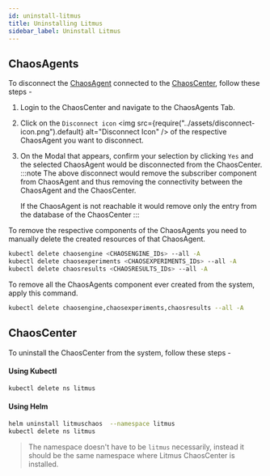 ```yaml
---
id: uninstall-litmus
title: Uninstalling Litmus
sidebar_label: Uninstall Litmus
---
```


## ChaosAgents

To disconnect the [ChaosAgent](../getting-started/resources#chaosagents) connected to the [ChaosCenter](../getting-started/resources#chaoscenter), follow these steps -

1. Login to the ChaosCenter and navigate to the ChaosAgents Tab.
2. Click on the `Disconnect icon` <img src={require("../assets/disconnect-icon.png").default} alt="Disconnect Icon" /> of the respective ChaosAgent you want to disconnect.
3. On the Modal that appears, confirm your selection by clicking `Yes` and the selected ChaosAgent would be disconnected from the ChaosCenter.
   :::note
   The above disconnect would remove the subscriber component from ChaosAgent and thus removing the connectivity between the ChaosAgent and the ChaosCenter.

   If the ChaosAgent is not reachable it would remove only the entry from the database of the ChaosCenter
   :::

To remove the respective components of the ChaosAgents you need to manually delete the created resources of that ChaosAgent.

```bash
kubectl delete chaosengine <CHAOSENGINE_IDs> --all -A
kubectl delete chaosexperiments <CHAOSEXPERIMENTS_IDs> --all -A
kubectl delete chaosresults <CHAOSRESULTS_IDs> --all -A
```

To remove all the ChaosAgents component ever created from the system, apply this command.

```bash
kubectl delete chaosengine,chaosexperiments,chaosresults --all -A
```

## ChaosCenter

To uninstall the ChaosCenter from the system, follow these steps -

#### Using Kubectl

```bash
kubectl delete ns litmus
```

#### Using Helm

```bash
helm uninstall litmuschaos  --namespace litmus
kubectl delete ns litmus
```

> The namespace doesn't have to be `litmus` necessarily, instead it should be the same namespace where Litmus ChaosCenter is installed.
